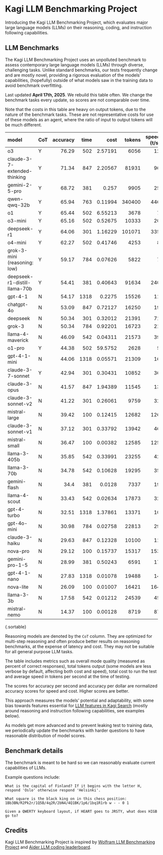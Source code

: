 # Kagi LLM Benchmarking Project

Introducing the Kagi LLM Benchmarking Project, which evaluates major large language models (LLMs) on their reasoning, coding, and instruction following capabilities.

## LLM Benchmarks

The Kagi LLM Benchmarking Project uses an unpolluted benchmark to assess contemporary large language models (LLMs) through diverse, challenging tasks. Unlike standard benchmarks, our tests frequently change and are mostly novel, providing a rigorous evaluation of the models' capabilities, (hopefully) outside of what models saw in the training data to avoid benchmark overfitting. 

Last updated **April 17th, 2025**. We rebuild this table often. We change the benchmark tasks every update, so scores are not comparable over time.

Note that the costs in this table are heavy on output tokens, due to the nature of the benchmark tasks. These are not representative costs for use of these models as an agent, where the ratio of input to output tokens will be much different.

<div class="minimal-table-margins">

| model                         | CoT |   accuracy |   time |     cost |   tokens |   speed (t/s) |   accuracy/$ score |   accuracy/sec score |
|:------------------------------|:----|-----------:|-------:|---------:|---------:|--------------:|-------------------:|---------------------:|
| o3                            | Y   |      76.29 |    502 |  2.57191 |     6056 |            12 |                 29 |                   15 |
| claude-3-7-extended-thinking  | Y   |      71.34 |    847 |  2.20567 |    81931 |            96 |                 32 |                    8 |
| gemini-2-5-pro                | Y   |      68.72 |    381 |  0.257   |     9905 |            25 |                267 |                   18 |
| qwen-qwq-32b                  | Y   |      65.94 |    763 |  0.11994 |   340400 |           446 |                553 |                    8 |
| o1                            | Y   |      65.44 |    502 |  6.55213 |     3678 |             7 |                  9 |                   13 |
| o3-mini                       | Y   |      65.16 |    502 |  0.52675 |    10333 |            20 |                123 |                   12 |
| deepseek-r1                   | Y   |      64.06 |    301 |  1.16229 |   101071 |           335 |                 55 |                   21 |
| o4-mini                       | Y   |      62.27 |    502 |  0.41746 |     4253 |             8 |                149 |                   12 |
| grok-3-mini (reasoning: low)  | Y   |      59.17 |    784 |  0.07626 |     5822 |             7 |                775 |                    7 |
| deepseek-r1-distill-llama-70b | Y   |      54.41 |    381 |  0.40643 |    91634 |           240 |                133 |                   14 |
| gpt-4-1                       | N   |      54.17 |   1318 |  0.2275  |    15526 |            11 |                238 |                    4 |
| chatgpt-4o                    | N   |      53.09 |    847 |  0.72127 |    16250 |            19 |                 73 |                    6 |
| deepseek                      | N   |      50.34 |    301 |  0.32012 |    21391 |            71 |                157 |                   16 |
| grok-3                        | N   |      50.34 |    784 |  0.92201 |    16723 |            21 |                 54 |                    6 |
| llama-4-maverick              | N   |      46.09 |    542 |  0.04311 |    21573 |            39 |               1069 |                    8 |
| o1-pro                        | Y   |      44.38 |    502 | 59.5752  |     2628 |             5 |                  0 |                    8 |
| gpt-4-1-mini                  | N   |      44.06 |   1318 |  0.05571 |    21309 |            16 |                790 |                    3 |
| claude-3-7-sonnet             | Y   |      42.94 |    301 |  0.30431 |    10852 |            36 |                141 |                   14 |
| claude-3-opus                 | N   |      41.57 |    847 |  1.94389 |    11545 |            13 |                 21 |                    4 |
| claude-3-sonnet-v2            | N   |      41.22 |    301 |  0.26061 |     9759 |            32 |                158 |                   13 |
| mistral-large                 | N   |      39.42 |    100 |  0.12415 |    12682 |           126 |                317 |                   39 |
| claude-3-sonnet-v1            | N   |      37.12 |    301 |  0.33792 |    13942 |            46 |                109 |                   12 |
| mistral-small                 | N   |      36.47 |    100 |  0.00382 |    12585 |           125 |               9547 |                   36 |
| llama-3-405b                  | N   |      35.85 |    542 |  0.33991 |    23255 |            42 |                105 |                    6 |
| llama-3-70b                   | N   |      34.78 |    542 |  0.10628 |    19295 |            35 |                327 |                    6 |
| gemini-flash                  | N   |      34.4  |    381 |  0.0128  |     7337 |            19 |               2687 |                    9 |
| llama-4-scout                 | N   |      33.43 |    542 |  0.02634 |    17873 |            32 |               1269 |                    6 |
| gpt-4-turbo                   | N   |      32.51 |   1318 |  1.37861 |    13371 |            10 |                 23 |                    2 |
| gpt-4o-mini                   | N   |      30.98 |    784 |  0.02758 |    22813 |            29 |               1123 |                    3 |
| claude-3-haiku                | N   |      29.63 |    847 |  0.12328 |    10100 |            11 |                240 |                    3 |
| nova-pro                      | N   |      29.12 |    100 |  0.15737 |    15317 |           153 |                185 |                   28 |
| gemini-pro-1-5                | N   |      28.99 |    381 |  0.50243 |     6591 |            17 |                 57 |                    7 |
| gpt-4-1-nano                  | N   |      27.83 |   1318 |  0.01078 |    19488 |            14 |               2581 |                    2 |
| nova-lite                     | N   |      26.09 |    100 |  0.01007 |    16421 |           164 |               2590 |                   25 |
| llama-3-3b                    | N   |      17.58 |    542 |  0.01212 |    24539 |            45 |               1450 |                    3 |
| mistral-nemo                  | N   |      14.37 |    100 |  0.00128 |     8719 |            87 |              11226 |                   14 |

{.sortable}

</div>

Reasoning models are denoted by the `CoT` column. They are optimized for multi-step reasoning and often produce better results on reasoning benchmarks, at the expense of latency and cost. They may not be suitable for all general purpose LLM tasks.

The table includes metrics such as overall mode quality (measured as percent of correct responses), total tokens output (some models are less verbose by default, affecting both cost and speed), total cost to run the test and average speed in tokens per second at the time of testing.

The scores for accuracy per second and accuracy per dollar are normalized accuracy scores for speed and cost. Higher scores are better.

This approach measures the models' potential and adaptability, with some bias towards features essential for [LLM features in Kagi Search](./assistant.md) (mostly around reasoning and instruction following capabilities, see examples below).

As models get more advanced and to prevent leaking test to training data, we periodically update the benchmarks with harder questions to have reasonable distribution of model scores.

## Benchmark details

The benchmark is meant to be hard so we can reasonably evaluate current capabilities of LLMs.

Example questions include:

```
What is the capital of Finland? If it begins with the letter H, respond 'Oslo' otherwise respond 'Helsinki'.
```

```
What square is the black king on in this chess position: 1Bb3BN/R2Pk2r/1Q5B/4q2R/2bN4/4Q1BK/1p6/1bq1R1rb w - - 0 1
```

```
Given a QWERTY keyboard layout, if HEART goes to JRSTY, what does HIGB go to?
```

## Credits

Kagi LLM Benchmarking Project is inspired by [Wolfram LLM Benchmarking Project](https://www.wolfram.com/llm-benchmarking-project/) and [Aider LLM coding leaderboard](https://aider.chat/docs/leaderboards/).
